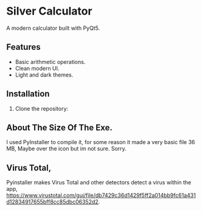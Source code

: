 # Silver Calculator

A modern calculator built with PyQt5.

## Features
- Basic arithmetic operations.
- Clean modern UI.
- Light and dark themes.

## Installation

1. Clone the repository:


## About The Size Of The Exe.

I used PyInstaller to compile it, for some reason it made a very basic file 36 MB,
Maybe over the icon but im not sure.
Sorry.

## Virus Total,

Pyinstaller makes Virus Total and other detectors detect a virus within the app,
https://www.virustotal.com/gui/file/db7429c36d1429f5ff2a014bb9fc61a431d12834917655bff8cc85dbc06352d2.

